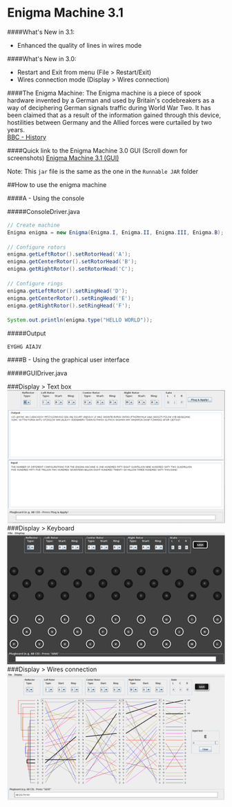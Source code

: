 Enigma Machine 3.1
===============

####What's New in 3.1:
- Enhanced the quality of lines in wires mode

####What's New in 3.0:
- Restart and Exit from menu (File > Restart/Exit)
- Wires connection mode (Display > Wires connection)

####The Enigma Machine:
The Enigma machine is a piece of spook hardware invented by a German and used by Britain's codebreakers as a way of deciphering German signals traffic during World War Two. It has been claimed that as a result of the information gained through this device, hostilities between Germany and the Allied forces were curtailed by two years.<br>
<a href="http://www.bbc.co.uk/history/topics/enigma">BBC - History</a><br/>

####Quick link to the Enigma Machine 3.0 GUI (Scroll down for screenshots)
<a href="https://github.com/amirbawab/Enigma-machine-simulator/blob/master/Runnable%20JAR/Enigma%20Machine.jar?raw=true">Enigma Machine 3.1 (GUI)</a>

Note: This `jar` file is the same as the one in the `Runnable JAR` folder

##How to use the enigma machine

####A - Using the console

#####ConsoleDriver.java

``` java
// Create machine
Enigma enigma = new Enigma(Enigma.I, Enigma.II, Enigma.III, Enigma.B);

// Configure rotors
enigma.getLeftRotor().setRotorHead('A');
enigma.getCenterRotor().setRotorHead('B');
enigma.getRightRotor().setRotorHead('C');

// Configure rings
enigma.getLeftRotor().setRingHead('D');
enigma.getCenterRotor().setRingHead('E');
enigma.getRightRotor().setRingHead('F');

System.out.println(enigma.type("HELLO WORLD"));
```

#####Output
```
EYGHG AIAJV
```

####B - Using the graphical user interface

#####GUIDriver.java

###Display > Text box
<img src="https://raw.githubusercontent.com/amirbawab/Enigma-machine-simulator/master/screenshot/textbox.png"/>
<br/>
###Display > Keyboard
<img src="https://raw.githubusercontent.com/amirbawab/Enigma-machine-simulator/master/screenshot/keyboard.png"/>
<br/>
###Display > Wires connection
<img src="https://raw.githubusercontent.com/amirbawab/Enigma-machine-simulator/master/screenshot/wires.png"/>
